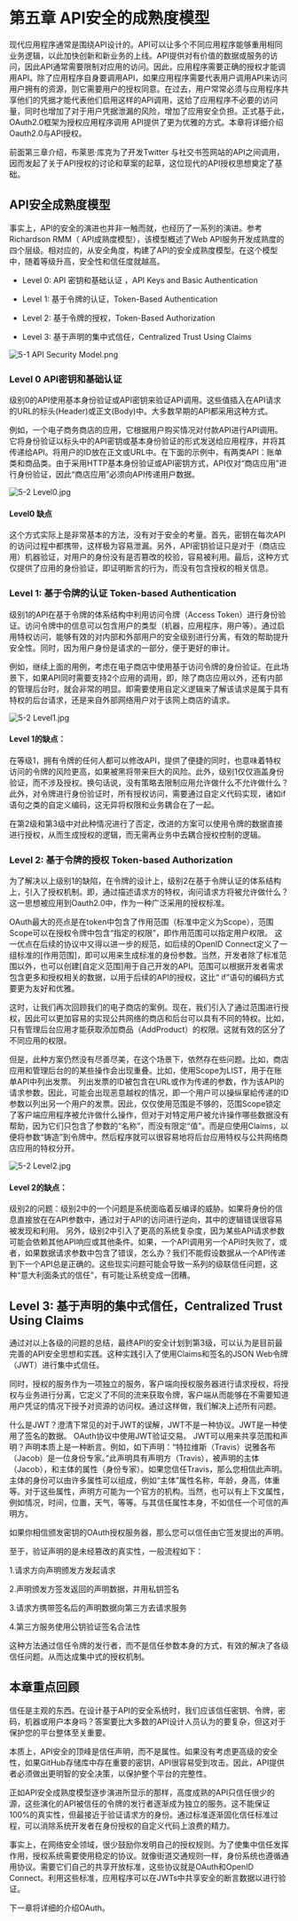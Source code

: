 # 第五章 API安全的成熟度模型

现代应用程序通常是围绕API设计的。API可以让多个不同应用程序能够重用相同业务逻辑，以此加快创新和新业务的上线。API提供对有价值的数据或服务的访问，因此API通常需要限制对应用的访问。因此，应用程序需要正确的授权才能调用API。除了应用程序自身要调用API，如果应用程序需要代表用户调用API来访问用户拥有的资源，则它需要用户的授权同意。在过去，用户常常必须与应用程序共享他们的凭据才能代表他们启用这样的API调用，这给了应用程序不必要的访问量，同时也增加了对于用户凭据泄漏的风险，增加了应用安全负担。正式基于此，OAuth2.0框架为授权应用程序调用 API提供了更为优雅的方式。本章将详细介绍Oauth2.0与API授权。

前面第三章介绍，布莱恩·库克为了开发Twitter 与社交书签网站的API之间调用，因而发起了关于API授权的讨论和草案的起草，这位现代的API授权思想奠定了基础。

## API安全成熟度模型

事实上，API的安全的演进也并非一触而就，也经历了一系列的演进。参考Richardson RMM（ API成熟度模型），该模型概述了Web API服务开发成熟度的四个层级。相对应的，从安全角度，构建了API的安全成熟度模型。在这个模型中，随着等级升高，安全性和信任度就越高。

- Level 0: API 密钥和基础认证 ，API Keys and Basic Authentication

- Level 1: 基于令牌的认证，Token-Based Authentication
- Level 2: 基于令牌的授权，Token-Based Authorization

- Level 3: 基于声明的集中式信任，Centralized Trust Using Claims

![5-1 API Security Model.png](https://i.loli.net/2021/07/16/mhWVXogISRsQ9ju.png)

### Level 0 API密钥和基础认证

级别0的API使用基本身份验证或API密钥来验证API调用。这些值插入在API请求的URL的标头(Header)或正文(Body)中。大多数早期的API都采用这种方式。

例如，一个电子商务商店的应用，它根据用户购买情况对付款API进行API调用。它将身份验证以标头中的API密钥或基本身份验证的形式发送给应用程序，并将其传递给API。将用户的ID放在正文或URL中。在下面的示例中，有两类API：账单类和商品类。由于采用HTTP基本身份验证或API密钥方式，API仅对“商店应用”进行身份验证，因此“商店应用”必须向API传递用户数据。

![5-2 Level0.jpg](https://i.loli.net/2021/07/16/rngvp1BwQjbMKqY.jpg)

#### Level0 缺点

这个方式实际上是非常基本的方法，没有对于安全的考量。首先，密钥在每次API的访问过程中都携带，这样极为容易泄漏。另外，API密钥验证只是对于（商店应用）机器验证，对用户的身份没有是否篡改的校验，容易被利用。最后，这种方式仅提供了应用的身份验证，即证明断言的行为，而没有包含授权的相关信息。

### Level 1: 基于令牌的认证 Token-based Authentication

级别1的API在基于令牌的体系结构中利用访问令牌（Access Token）进行身份验证。访问令牌中的信息可以包含用户的类型（机器，应用程序，用户等）。通过启用特权访问，能够有效的对内部和外部用户的安全级别进行分离，有效的帮助提升安全性。同时，因为用户身份是请求的一部分，便于更好的审计。

例如，继续上面的用例，考虑在电子商店中使用基于访问令牌的身份验证。在此场景下，如果API同时需要支持2个应用的调用，即，除了商店应用以外，还有内部的管理后台时，就会非常的明显。即需要使用自定义逻辑来了解该请求是属于具有特权的后台请求，还是来自外部网络用户对于该网上商店的请求。

![5-2 Level1.jpg](https://i.loli.net/2021/07/16/mbH2ogIawcSCv6K.jpg)

#### Level 1的缺点：

在等级1，拥有令牌的任何人都可以修改API，提供了便捷的同时，也意味着特权访问的令牌的风险更高，如果被黑将带来巨大的风险。此外，级别1仅仅涵盖身份验证，而不涉及授权。换句话说，没有策略去限制应用允许做什么不允许做什么？此外，对令牌进行身份验证时，所有授权访问，需要通过自定义代码实现，诸如if语句之类的自定义编码，这无异将权限和业务耦合在了一起。

在第2级和第3级中对此种情况进行了否定，改进的方案可以使用令牌的数据直接进行授权，从而生成授权的逻辑，而无需再业务中去耦合授权控制的逻辑。

### Level 2: 基于令牌的授权 Token-based Authorization

为了解决以上级别1的缺陷，在令牌的设计上，级别2在基于令牌认证的体系结构上，引入了授权机制。即，通过描述请求方的特权，询问请求方将被允许做什么？这一思想被应用到Oauth2.0中，作为一种广泛采用的授权标准。

OAuth最大的亮点是在token中包含了作用范围（标准中定义为Scope），范围Scope可以在授权令牌中包含“指定的权限”，即作用范围可以指定用户权限。 这一优点在后续的协议中又得以进一步的规范，如后续的OpenID Connect定义了一组标准的[作用范围]，即可以用来生成标准的身份参数。当然，开发者除了标准范围以外，也可以创建[自定义范围]用于自己开发的API。范围可以根据开发者需求包含更多和授权相关的数据，以用于后续的API的授权，这比“ if”语句的编码方式要更为友好和优雅。

这时，让我们再次回顾我们的电子商店的案例。现在，我们引入了通过范围进行授权，因此可以更加容易的实现公共网络的商店和后台可以具有不同的特权。比如，只有管理后台应用才能获取添加商品（AddProduct）的权限。这就有效的区分了不同应用的权限。

但是，此种方案仍然没有尽善尽美，在这个场景下，依然存在些问题。比如，商店应用和管理后台的的某些操作会出现重叠。比如，使用Scope为LIST，用于在账单API中列出发票。 列出发票的ID被包含在URL或作为传递的参数，作为该API的请求参数。因此，可能会出现恶意越权的情况，即一个用户可以操纵窜給传递的ID参数以列出另一个用户的发票。因此，仅仅使用范围是不够的，范围Scope锁定了客户端应用程序被允许做什么操作，但对于对特定用户被允许操作哪些数据没有帮助，因为它们只包含了参数的“名称”，而没有限定“值”。而是应使用Claims，以便将参数“铸造”到令牌中。然后程序就可以很容易地将后台应用特权与公共网络商店应用的特权分开。

![5-2 Level2.jpg](https://i.loli.net/2021/07/16/veaz8icmq6HtEyX.jpg)

#### Level 2的缺点：

级别2的问题：级别2中的一个问题是系统面临着反编译的威胁。如果将身份的信息直接放在在API参数中，通过对于API的访问进行逆向，其中的逻辑错误很容易被发现和利用。 另外，级别2中引入了更高的系统复杂度，因为某些API请求参数可能会依赖其他API响应或其他条件。如果，一个API调用另一个API时失败了，或者，如果数据请求参数中包含了错误，怎么办？我们不能假设数据从一个API传递到下一个API总是正确的。这些现实问题可能会导致一系列的级联信任问题，这种“意大利面条式的信任”，有可能让系统变成一团糟。



## Level 3: 基于声明的集中式信任，Centralized Trust Using Claims

通过对以上各级的问题的总结，最终API的安全计划到第3级，可以认为是目前最完善的API安全思想和实践。这种实践引入了使用Claims和签名的JSON Web令牌（JWT）进行集中式信任。

同时，授权的服务作为一项独立的服务，客户端向授权服务器进行请求授权，将授权与业务进行分离，它定义了不同的流来获取令牌，客户端从而能够在不需要知道用户凭证的情况下授予对资源的访问权。通过这样做，我们解决上述所有问题。

什么是JWT？澄清下常见的对于JWT的误解，JWT不是一种协议。JWT是一种使用了签名的数据。 OAuth协议中使用JWT验证交易。 JWT可以用来共享范围和声明？声明本质上是一种断言。例如，如下声明：“特拉维斯（Travis）说雅各布（Jacob）是一位身份专家。”此声明具有声明方（Travis），被声明的主体（Jacob），和主体的属性（身份专家）。如果您信任Travis，那么您相信此声明。主体的身份可以由许多属性可以组成，例如“主体”属性名称，年龄，身高，体重等。对于这些属性，声明方可能为一个官方的机构。当然，也可以有上下文属性，例如情况，时间，位置，天气，等等。与其信任属性本身，不如信任一个可信的声明方。

如果你相信颁发密钥的OAuth授权服务器，那么您可以信任由它签发提出的声明。

至于，验证声明的是未经篡改的真实性，一般流程如下：

1.请求方向声明颁发方发起请求

2.声明颁发方签发返回的声明数据，并用私钥签名

3.请求方携带签名后的声明数据向第三方去请求服务

4.第三方服务使用公钥验证签名合法性

这种方法通过信任令牌的发行者，而不是信任参数本身的方式，有效的解决了各级信任问题。从而达成集中式的授权机制。



## 本章重点回顾

信任是主观的东西。在设计基于API的安全系统时，我们应该信任密钥、令牌，密码，机器或用户本身吗？答案要比大多数的API设计人员认为的要复杂，但这对于保护您的平台整体至关重要。

 本质上，API安全的顶峰是信任声明，而不是属性。如果没有考虑更高级的安全性，如果GitHub存储库中存在重要的密钥，API很容易受到攻击。因此，API提供者必须做出更明智的安全决策，以保护整个平台的完整性。

正如API安全成熟度模型逐步演进所显示的那样，高度成熟的API只信任很少的源，这些演化的API被信任的令牌的发行者逐渐成为独立的服务。这不能保证100%的真实性，但最接近于验证请求方的身份。通过标准逐渐固化信任标准过程，可以消除系统开发者在身份授权的自定义代码上浪费的精力。

事实上，在网络安全领域，很少鼓励你发明自己的授权规则。为了使集中信任发挥作用，授权系统需要使用稳定的协议。就像街道交通规则一样，身份系统也遵循通用协议。需要它们自己的共享开放标准，这些协议就是OAuth和OpenID Connect。利用这些标准，应用程序可以在JWTs中共享安全的断言数据以进行验证。

下一章将详细的介绍OAuth。
